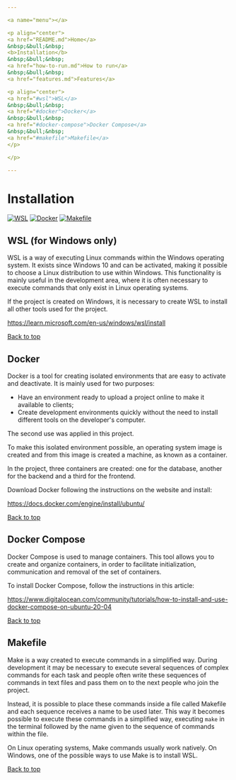 ```yaml
---

<a name="menu"></a>

<p align="center">
<a href="README.md">Home</a>
&nbsp;&bull;&nbsp;
<b>Installation</b>
&nbsp;&bull;&nbsp;
<a href="how-to-run.md">How to run</a>
&nbsp;&bull;&nbsp;
<a href="features.md">Features</a>

<p align="center">
<a href="#wsl">WSL</a>
&nbsp;&bull;&nbsp;
<a href="#docker">Docker</a>
&nbsp;&bull;&nbsp;
<a href="#docker-compose">Docker Compose</a>
&nbsp;&bull;&nbsp;
<a href="#makefile">Makefile</a>
</p>

</p>

---
```


# Installation

[![WSL](https://img.shields.io/badge/wsl-FF1E0D.svg?style=for-the-badge&logo=windows-terminal&logoColor=white)](https://www.docker.com/)
[![Docker](https://img.shields.io/badge/docker-0db7ed.svg?style=for-the-badge&logo=docker&logoColor=white)](https://www.docker.com/)
[![Makefile](https://img.shields.io/badge/Make-FF1E0D.svg?style=for-the-badge&logo=gnu&logoColor=white)](https://www.gnu.org/software/make/manual/make.html)


## WSL (for Windows only)

WSL is a way of executing Linux commands within the Windows operating system. It exists since Windows 10 and can be activated, making it possible to choose a Linux distribution to use within Windows. This functionality is mainly useful in the development area, where it is often necessary to execute commands that only exist in Linux operating systems.

If the project is created on Windows, it is necessary to create WSL to install all other tools used for the project.

https://learn.microsoft.com/en-us/windows/wsl/install


<a href="#menu">Back to top</a>


## Docker

Docker is a tool for creating isolated environments that are easy to activate and deactivate. It is mainly used for two purposes:

- Have an environment ready to upload a project online to make it available to clients;
- Create development environments quickly without the need to install different tools on the developer's computer.

The second use was applied in this project.

To make this isolated environment possible, an operating system image is created and from this image is created a machine, as known as a container.

In the project, three containers are created: one for the database, another for the backend and a third for the frontend.

Download Docker following the instructions on the website and install:

https://docs.docker.com/engine/install/ubuntu/


<a href="#menu">Back to top</a>


## Docker Compose

Docker Compose is used to manage containers. This tool allows you to create and organize containers, in order to facilitate initialization, communication and removal of the set of containers.

To install Docker Compose, follow the instructions in this article:

https://www.digitalocean.com/community/tutorials/how-to-install-and-use-docker-compose-on-ubuntu-20-04


<a href="#menu">Back to top</a>


## Makefile

Make is a way created to execute commands in a simplified way. During development it may be necessary to execute several sequences of complex commands for each task and people often write these sequences of commands in text files and pass them on to the next people who join the project.

Instead, it is possible to place these commands inside a file called Makefile and each sequence receives a name to be used later. This way it becomes possible to execute these commands in a simplified way, executing `make` in the terminal followed by the name given to the sequence of commands within the file.

On Linux operating systems, Make commands usually work natively. On Windows, one of the possible ways to use Make is to install WSL.


<a href="#menu">Back to top</a>
